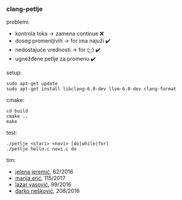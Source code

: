 ### clang-petlje

problemi:
* kontrola toka → zamena continue :x:
* doseg promenljivih → for ima najuži :heavy_check_mark:
* nedostajuće vrednosti → for (;;) :heavy_check_mark:
* ugnežđene petlje za promenu :heavy_check_mark:

setup:
```
sudo apt-get update
sudo apt-get install libclang-6.0-dev llvm-6.0-dev clang-format
```

cmake:
```
cd build
cmake ..
make
```

test:
```
./petlje <stari> <novi> [do|while|for]
./petlje hello.c novi.c do
```

tim:
* [jelena jeremić](https://github.com/Jelena597), 62/2016
* [marija erić](https://github.com/MarijaEric), 115/2017
* [lazar vasović](https://github.com/matfija), 99/2016
* [darko nešković](https://github.com/darko123455), 208/2016

